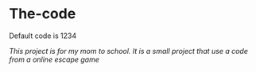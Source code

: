 # The-code
Default code is 1234

*This project is for my mom to school. It is a small project that use a code from a online escape game*
